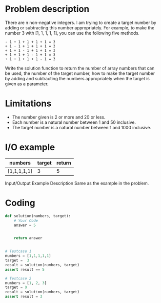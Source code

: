 # Problem description
There are n non-negative integers. I am trying to create a target number by adding or subtracting this number appropriately. For example, to make the number 3 with [1, 1, 1, 1, 1], you can use the following five methods.

~~~
- 1 + 1 + 1 + 1 + 1 = 3
+ 1 - 1 + 1 + 1 + 1 = 3
+ 1 + 1 - 1 + 1 + 1 = 3
+ 1 + 1 + 1 - 1 + 1 = 3
+ 1 + 1 + 1 + 1 - 1 = 3
~~~

Write the solution function to return the number of array numbers that can be used, the number of the target number, how to make the target number by adding and subtracting the numbers appropriately when the target is given as a parameter.

# Limitations
* The number given is 2 or more and 20 or less.
* Each number is a natural number between 1 and 50 inclusive.
* The target number is a natural number between 1 and 1000 inclusive.

# I/O example
 numbers | target | return 
----     | ---    | ----
[1,1,1,1,1] | 3   | 5

Input/Output Example Description
Same as the example in the problem.

# Coding

~~~python
def solution(numbers, target):
    # Your Code
    answer = 5


    return answer


# Testcase 1
numbers = [1,1,1,1,1]
target =  3
result = solution(numbers, target)
assert result == 5

# Testcase 2
numbers = [1, 2, 3]
target = 0
result = solution(numbers, target)
assert result = 3
~~~~
